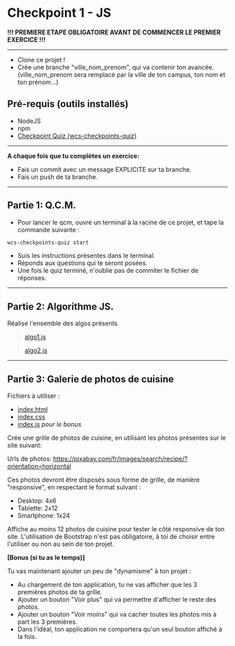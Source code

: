 # Checkpoint 1 - JS

**!!! PREMIERE ETAPE OBLIGATOIRE AVANT DE COMMENCER LE PREMIER EXERCICE !!!**

-----------------------------------
* Clone ce projet !
* Crée une branche "ville_nom_prenom", qui va contenir ton avancée. (ville_nom_prenom sera remplacé par la ville de ton campus, ton nom et ton prénom...)

## Pré-requis (outils installés)

* NodeJS
* npm
* [Checkpoint Quiz (wcs-checkpoints-quiz)](https://www.npmjs.com/package/wcs-checkpoints-quiz)

-----------------------------------
__A chaque fois que tu complètes un exercice:__
* Fais un commit avec un message EXPLICITE sur ta branche.
* Fais un push de ta branche.

-----------------------------------
## Partie 1: Q.C.M.

* Pour lancer le qcm, ouvre un terminal à la racine de ce projet, et tape la commande suivante :

```sh
wcs-checkpoints-quiz start
```
* Suis les instructions présentes dans le terminal.
* Réponds aux questions qui te seront posées.
* Une fois le quiz terminé, n'oublie pas de commiter le fichier de réponses.


-----------------------------------
## Partie 2: Algorithme JS.

Réalise l'ensemble des algos présents

> [algo1.js](./algo1.js)

> [algo2.js](./algo2.js)

-----------------------------------

## Partie 3: Galerie de photos de cuisine

Fichiers à utiliser :

* [index.html](./index.html)
* [index.css](./index.css)
* [index.js](./index.js) _pour le bonus_

Crée une grille de photos de cuisine, en utilisant les photos présentes sur le site suivant:

Urls de photos:
https://pixabay.com/fr/images/search/recipe/?orientation=horizontal

Ces photos devront être disposés sous forme de grille, de manière "responsive", en respectant le format suivant :

* Desktop: 4x6
* Tablette: 2x12
* Smartphone: 1x24

Affiche au moins 12 photos de cuisine pour tester le côté responsive de ton site.
L'utilisation de Bootstrap n'est pas obligatoire, à toi de choisir entre l'utiliser ou non au sein de ton projet.

**[Bonus (si tu as le temps)]**

Tu vas maintenant ajouter un peu de "dynamisme" à ton projet :

* Au chargement de ton application, tu ne vas afficher que les 3 premières photos de ta grille.
* Ajouter un bouton "Voir plus" qui va permettre d'afficher le reste des photos.
* Ajouter un bouton "Voir moins" qui va cacher toutes les photos mis à part les 3 premières.
* Dans l'idéal, ton application ne comportera qu'un seul bouton affiché à la fois.

